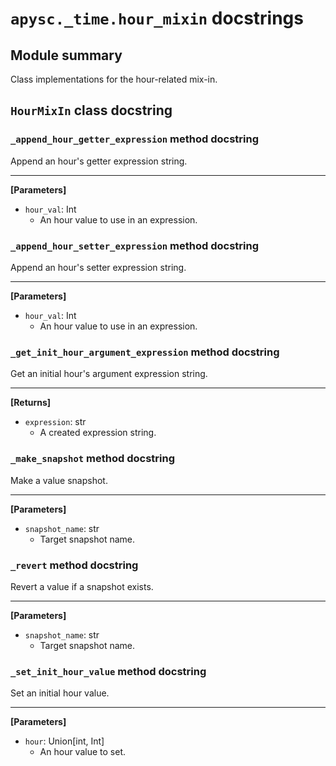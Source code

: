 # `apysc._time.hour_mixin` docstrings

## Module summary

Class implementations for the hour-related mix-in.

## `HourMixIn` class docstring

### `_append_hour_getter_expression` method docstring

Append an hour's getter expression string.<hr>

**[Parameters]**

- `hour_val`: Int
  - An hour value to use in an expression.

### `_append_hour_setter_expression` method docstring

Append an hour's setter expression string.<hr>

**[Parameters]**

- `hour_val`: Int
  - An hour value to use in an expression.

### `_get_init_hour_argument_expression` method docstring

Get an initial hour's argument expression string.<hr>

**[Returns]**

- `expression`: str
  - A created expression string.

### `_make_snapshot` method docstring

Make a value snapshot.<hr>

**[Parameters]**

- `snapshot_name`: str
  - Target snapshot name.

### `_revert` method docstring

Revert a value if a snapshot exists.<hr>

**[Parameters]**

- `snapshot_name`: str
  - Target snapshot name.

### `_set_init_hour_value` method docstring

Set an initial hour value.<hr>

**[Parameters]**

- `hour`: Union[int, Int]
  - An hour value to set.